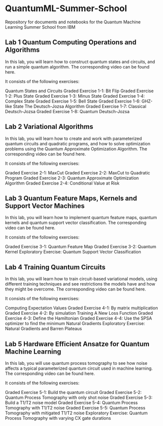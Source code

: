 # QuantumML-Summer-School
Repository for documents and notebooks for the Quantum Machine Learning Summer School from IBM


## Lab 1 Quantum Computing Operations and Algorithms

In this lab, you will learn how to construct quantum states and circuits, and run a simple quantum algorithm. The corresponding video can be found here.

It consists of the following exercises:

Quantum States and Circuits
Graded Exercise 1-1: Bit Flip
Graded Exercise 1-2: Plus State
Graded Exercise 1-3: Minus State
Graded Exercise 1-4: Complex State
Graded Exercise 1-5: Bell State
Graded Exercise 1-6: GHZ-like State
The Deutsch-Jozsa Algorithm
Graded Exercise 1-7: Classical Deutsch-Jozsa
Graded Exercise 1-8: Quantum Deutsch-Jozsa

## Lab 2 Variational Algorithms

In this lab, you will learn how to create and work with parameterized quantum circuits and quadratic programs, and how to solve optimization problems using the Quantum Approximate Optimization Algorithm. The corresponding video can be found here.

It consists of the following exercises:

Graded Exercise 2-1: MaxCut
Graded Exercise 2-2: MaxCut to Quadratic Program
Graded Exercise 2-3: Quantum Approximate Optimization Algorithm
Graded Exercise 2-4: Conditional Value at Risk

## Lab 3 Quantum Feature Maps, Kernels and Support Vector Machines

In this lab, you will learn how to implement quantum feature maps, quantum kernels and quantum support vector classification. The corresponding video can be found here.

It consists of the following exercises:

Graded Exercise 3-1: Quantum Feature Map
Graded Exercise 3-2: Quantum Kernel
Exploratory Exercise: Quantum Support Vector Classification

## Lab 4 Training Quantum Circuits

In this lab, you will learn how to train circuit-based variational models, using different training techniques and see restrictions the models have and how they might be overcome. The corresponding video can be found here.

It consists of the following exercises:

Computing Expectation Values
Graded Exercise 4-1: By matrix multiplication
Graded Exercise 4-2: By simulation
Training A New Loss Function
Graded Exercise 4-3: Define the Hamiltonian
Graded Exercise 4-4: Use the SPSA optimizer to find the minimum
Natural Gradients
Exploratory Exercise: Natural Gradients and Barren Plateaus

## Lab 5 Hardware Efficient Ansatze for Quantum Machine Learning

In this lab, you will use quantum process tomography to see how noise affects a typical parameterized quantum circuit used in machine learning. The corresponding video can be found here.

It consists of the following exercises:

Graded Exercise 5-1: Build the quantum circuit
Graded Exercise 5-2: Quantum Process Tomography with only shot noise
Graded Exercise 5-3: Build a T1/T2 noise model
Graded Exercise 5-4: Quantum Process Tomography with T1/T2 noise
Graded Exercise 5-5: Quantum Process Tomography with mitigated T1/T2 noise
Exploratory Exercise: Quantum Process Tomography with varying CX gate durations
